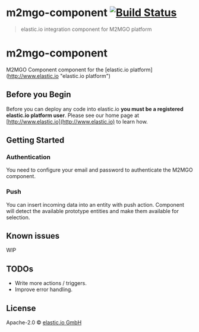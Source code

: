 # m2mgo-component [![Build Status][travis-image]][travis-url]
> elastic.io integration component for M2MGO platform

# m2mgo-component
M2MGO Component component for the [elastic.io platform](http://www.elastic.io &#34;elastic.io platform&#34;)

## Before you Begin

Before you can deploy any code into elastic.io **you must be a registered elastic.io platform user**. Please see our home page at [http://www.elastic.io](http://www.elastic.io) to learn how.

## Getting Started

### Authentication

You need to configure your email and password to authenticate the M2MGO component.

### Push

You can insert incoming data into an entity with push action. Component will detect the available prototype entities and make them available for selection.

## Known issues

WIP

## TODOs
 * Write more actions / triggers.
 * Improve error handling.

## License

Apache-2.0 © [elastic.io GmbH](https://www.elastic.io)

[travis-image]: https://travis-ci.org/AlpBilgin/m2mgo-component.svg?branch=master
[travis-url]: https://travis-ci.org/AlpBilgin/m2mgo-component
